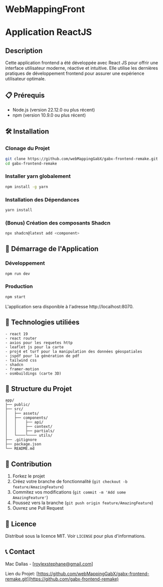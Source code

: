 # WebMappingFront

# Application ReactJS

## Description

Cette application frontend a été développée avec React JS pour offrir une interface utilisateur moderne, réactive et intuitive. Elle utilise les dernières pratiques de développement frontend pour assurer une expérience utilisateur optimale.


## 📋 Prérequis

- Node.js (version 22.12.0 ou plus récent)
- npm (version 10.9.0 ou plus récent)

## 🛠️ Installation

### Clonage du Projet

```bash
git clone https://github.com/webMappingGabX/gabx-frontend-remake.git
cd gabx-frontend-remake
```
### Installer yarn globalement

```bash
npm install -g yarn
```

### Installation des Dépendances

```bash
yarn install
```

### (Bonus) Création des composants Shadcn

```bash
npx shadcn@latest add <component>
```

## 🚦 Démarrage de l'Application

### Développement

```bash
npm run dev
```

### Production

```bash
npm start
```
L'application sera disponible à l'adresse http://localhost:8070.

## 📡 Technologies utiliées

```
- react 19
- react router
- axios pour les requetes http
- leaflet js pour la carte
- proj4 et turf pour la manipulation des données géospatiales
- jspdf pour la génération de pdf
- tailwind css
- shadcn
- framer-motion
- osmbuildings (carte 3D)
```

## 📝 Structure du Projet

```
app/
├── public/
├── src/
│   ├── assets/
│   ├── components/
│   │    ├── api/
│   │    ├── context/
│   │    ├── partials/
│   └────└──── utils/
├── .gitignore
├── package.json
└── README.md
```

## 🤝 Contribution

1. Forkez le projet
2. Créez votre branche de fonctionnalité (`git checkout -b feature/AmazingFeature`)
3. Commitez vos modifications (`git commit -m 'Add some AmazingFeature'`)
4. Poussez vers la branche (`git push origin feature/AmazingFeature`)
5. Ouvrez une Pull Request

## 📜 Licence

Distribué sous la licence MIT. Voir `LICENSE` pour plus d'informations.

## 📞 Contact

Mac Dallas - [roylexstephane@gmail.com]

Lien du Projet: [https://github.com/webMappingGabX/gabx-frontend-remake.git](https://github.com/gabx-frontend-remake)
